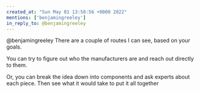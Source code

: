 ```yaml
---
created_at: "Sun May 01 13:58:56 +0000 2022"
mentions: ['benjamingreeley']
in_reply_to: @benjamingreeley
---
```


@benjamingreeley There are a couple of routes I can see, based on your goals. 

You can try to figure out who the manufacturers are and reach out directly to them.

Or, you can break the idea down into components and ask experts about each piece. Then see what it would take to put it all together